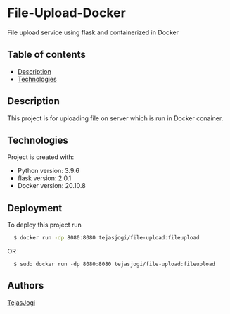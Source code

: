# File-Upload-Docker

File upload service using flask and containerized in Docker

## Table of contents
* [Description](#description)
* [Technologies](#technologies)

## Description
This project is for uploading file on server which is run in Docker conainer.
	
## Technologies
Project is created with:
* Python version: 3.9.6
* flask version: 2.0.1
* Docker version: 20.10.8
	
## Deployment

To deploy this project run

```bash
  $ docker run -dp 8080:8080 tejasjogi/file-upload:fileupload
```
OR

```
  $ sudo docker run -dp 8080:8080 tejasjogi/file-upload:fileupload
```

## Authors

[TejasJogi](https://www.github.com/TejasJogi)
